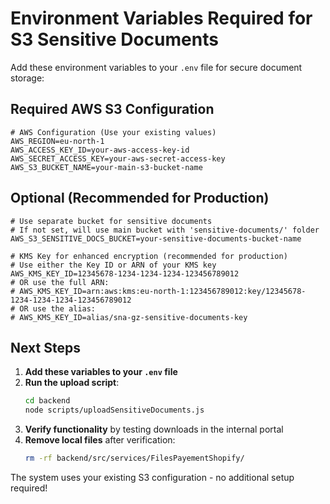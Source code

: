 # Environment Variables Required for S3 Sensitive Documents

Add these environment variables to your `.env` file for secure document storage:

## Required AWS S3 Configuration

```env
# AWS Configuration (Use your existing values)
AWS_REGION=eu-north-1
AWS_ACCESS_KEY_ID=your-aws-access-key-id
AWS_SECRET_ACCESS_KEY=your-aws-secret-access-key
AWS_S3_BUCKET_NAME=your-main-s3-bucket-name
```

## Optional (Recommended for Production)

```env
# Use separate bucket for sensitive documents
# If not set, will use main bucket with 'sensitive-documents/' folder
AWS_S3_SENSITIVE_DOCS_BUCKET=your-sensitive-documents-bucket-name

# KMS Key for enhanced encryption (recommended for production)
# Use either the Key ID or ARN of your KMS key
AWS_KMS_KEY_ID=12345678-1234-1234-1234-123456789012
# OR use the full ARN:
# AWS_KMS_KEY_ID=arn:aws:kms:eu-north-1:123456789012:key/12345678-1234-1234-1234-123456789012
# OR use the alias:
# AWS_KMS_KEY_ID=alias/sna-gz-sensitive-documents-key
```

## Next Steps

1. **Add these variables to your `.env` file**
2. **Run the upload script**:
   ```bash
   cd backend
   node scripts/uploadSensitiveDocuments.js
   ```
3. **Verify functionality** by testing downloads in the internal portal
4. **Remove local files** after verification:
   ```bash
   rm -rf backend/src/services/FilesPayementShopify/
   ```

The system uses your existing S3 configuration - no additional setup required! 